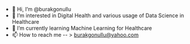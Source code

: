 - 👋 Hi, I’m @burakgonullu
- 👀 I’m interested in Digital Health and various usage of Data Science in Healthcare
- 🌱 I’m currently learning Machine Learning for Healthcare
- 📫 How to reach me -- > burakgonullu@yahoo.com

<!---
burakgonullu/burakgonullu is a ✨ special ✨ repository because its `README.md` (this file) appears on your GitHub profile.
You can click the Preview link to take a look at your changes.
--->
